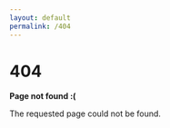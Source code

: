 ```yaml
---
layout: default
permalink: /404
---
```


<div class="container">
  <h1 class="title">404</h1>
  <p><strong>Page not found :(</strong></p>
  <p>The requested page could not be found.</p>
</div>